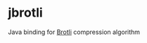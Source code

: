 
jbrotli
=========================================

Java binding for [Brotli](https://github.com/google/brotli.git) compression algorithm

